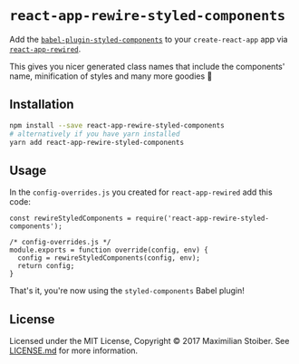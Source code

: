 # `react-app-rewire-styled-components`

Add the [`babel-plugin-styled-components`](https://github.com/styled-components/babel-plugin-styled-components) to your `create-react-app` app via [`react-app-rewired`](https://github.com/timarney/react-app-rewired).

This gives you nicer generated class names that include the components' name, minification of styles and many more goodies 💪

## Installation

```sh
npm install --save react-app-rewire-styled-components
# alternatively if you have yarn installed
yarn add react-app-rewire-styled-components
```

## Usage

In the `config-overrides.js` you created for `react-app-rewired` add this code:

```JS
const rewireStyledComponents = require('react-app-rewire-styled-components');

/* config-overrides.js */
module.exports = function override(config, env) {
  config = rewireStyledComponents(config, env);
  return config;
}
```

That's it, you're now using the `styled-components` Babel plugin!

## License

Licensed under the MIT License, Copyright ©️ 2017 Maximilian Stoiber. See [LICENSE.md](LICENSE.md) for more information.
